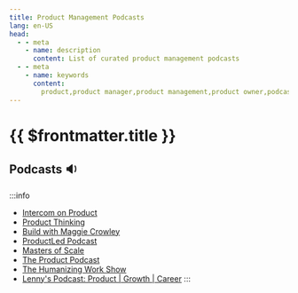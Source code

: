 ```yaml
---
title: Product Management Podcasts
lang: en-US
head:
  - - meta
    - name: description
      content: List of curated product management podcasts
  - - meta
    - name: keywords
      content:
        product,product manager,product management,product owner,podcasts, audio
---
```


# {{ $frontmatter.title }}

## Podcasts :sound:

:::info

- [Intercom on Product](https://podcasts.apple.com/ca/podcast/intercom-on-product/id1462264923)
- [Product Thinking](https://podcasts.apple.com/gb/podcast/product-thinking/id1550800132)
- [Build with Maggie Crowley](https://podcasts.apple.com/ca/podcast/build-with-maggie-crowley/id1445050691)
- [ProductLed Podcast](https://podcasts.apple.com/us/podcast/productled-podcast/id1491416462)
- [Masters of Scale](https://podcasts.apple.com/us/podcast/masters-of-scale/id1227971746)
- [The Product Podcast](https://open.spotify.com/show/1XBrhVLsQOIAv3KFBqnzrX?si=cb84fb44388d457c&nd=1)
- [The Humanizing Work Show](https://www.humanizingwork.com/humanizing-work-show/)
- [Lenny's Podcast: Product | Growth | Career](https://podcasts.apple.com/us/podcast/lennys-podcast-product-growth-career/id1627920305)
  :::
